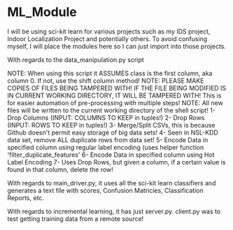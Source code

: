 # ML_Module
I will be using sci-kit learn for various projects such as my IDS project, Indoor Localization Project and potentially others. To avoid confusing myself, I will place the modules here so I can just import into those projects.

With regards to the data_manipulation.py script

NOTE: When using this script it ASSUMES class is the first column, aka column 0. If not, use the shift column method!
NOTE: PLEASE MAKE COPIES OF FILES BEING TAMPERED WITH! IF THE FILE BEING MODIFIED IS IN CURRENT WORKING DIRECTORY, IT WILL BE TAMPERED WITH! This is for easier automation of pre-processing with multiple steps!
NOTE: All new files will be written to the current working directory of the shell script!
1- Drop Columns (INPUT: COLUMNS TO KEEP in tuples!)
2- Drop Rows (INPUT: ROWS TO KEEP in tuples!)
3- Merge/Split CSVs, this is because Github doesn't permit easy storage of big data sets!
4- Seen in NSL-KDD data set, remove ALL duplicate rows from data set!
5- Encode Data in specified column using regular label encoding (uses helper function 'filter_duplicate_features'
6- Encode Data in specified column using Hot Label Encoding
7- Uses Drop Rows, but given a column, if a certain value is found in that column, delete the row!

With regards to main_driver.py, it uses all the sci-kit learn classifiers and generates a text file with scores, Confusion Matricies, Classification Reports, etc.


With regards to incremental learning, it has just server.py. client.py was to test getting training data from a remote source!
